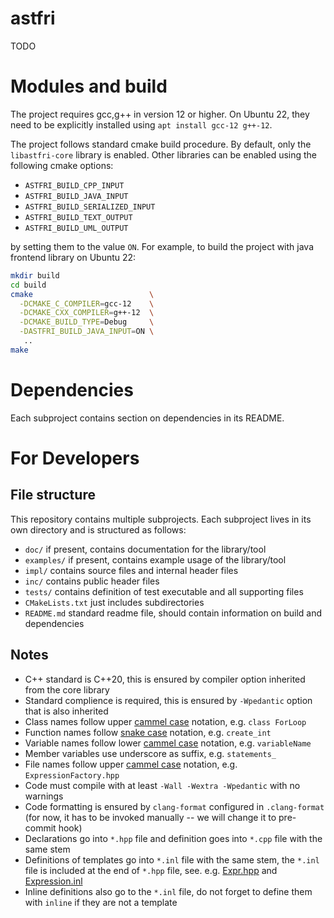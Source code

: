# astfri
TODO


# Modules and build
The project requires gcc,g++ in version 12 or higher. On Ubuntu 22, they need to be explicitly installed using `apt install gcc-12 g++-12`.

The project follows standard cmake build procedure. By default, only the `libastfri-core` library is enabled. Other libraries can be enabled using the following cmake options:
- `ASTFRI_BUILD_CPP_INPUT`
- `ASTFRI_BUILD_JAVA_INPUT`
- `ASTFRI_BUILD_SERIALIZED_INPUT`
- `ASTFRI_BUILD_TEXT_OUTPUT`
- `ASTFRI_BUILD_UML_OUTPUT`  

by setting them to the value `ON`. For example, to build the project with java frontend library on Ubuntu 22:
```sh
mkdir build
cd build
cmake                          \
  -DCMAKE_C_COMPILER=gcc-12    \
  -DCMAKE_CXX_COMPILER=g++-12  \
  -DCMAKE_BUILD_TYPE=Debug     \
  -DASTFRI_BUILD_JAVA_INPUT=ON \
   ..
make
```


# Dependencies
Each subproject contains section on dependencies in its README.


# For Developers

## File structure
This repository contains multiple subprojects. Each subproject lives in its own directory and is structured as follows:
- `doc/` if present, contains documentation for the library/tool
- `examples/` if present, contains example usage of the library/tool
- `impl/` contains source files and internal header files
- `inc/` contains public header files
- `tests/` contains definition of test executable and all supporting files
- `CMakeLists.txt` just includes subdirectories
- `README.md` standard readme file, should contain information on build and dependencies

## Notes
- C++ standard is C++20, this is ensured by compiler option inherited from the core library
- Standard complience is required, this is ensured by `-Wpedantic` option that is also inherited
- Class names follow upper [cammel case](https://en.wikipedia.org/wiki/Camel_case) notation, e.g. `class ForLoop`
- Function names follow [snake case](https://en.wikipedia.org/wiki/Snake_case) notation, e.g. `create_int`
- Variable names follow lower [cammel case](https://en.wikipedia.org/wiki/Camel_case) notation, e.g. `variableName`
- Member variables use underscore as suffix, e.g. `statements_`
- File names follow upper [cammel case](https://en.wikipedia.org/wiki/Camel_case) notation, e.g. `ExpressionFactory.hpp`
- Code must compile with at least `-Wall -Wextra -Wpedantic` with no warnings
- Code formatting is ensured by `clang-format` configured in `.clang-format` (for now, it has to be invoked manually -- we will change it to pre-commit hook)
- Declarations go into `*.hpp` file and definition goes into `*.cpp` file with the same stem
- Definitions of templates go into `*.inl` file with the same stem, the `*.inl` file is included at the end of `*.hpp` file, see. e.g. [Expr.hpp](libastfri/inc/Expr.hpp) and [Expression.inl](libastfri/impl/Expr.inl)  
- Inline definitions also go to the `*.inl` file, do not forget to define them with `inline` if they are not a template
